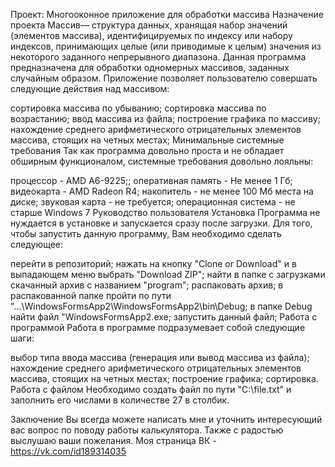 Проект: Многооконное приложение для обработки массива
Назначение проекта
Массив— структура данных, хранящая набор значений (элементов массива), идентифицируемых по индексу или набору индексов, принимающих целые (или приводимые к целым) значения из некоторого заданного непрерывного диапазона. Данная программа предназначена для обработки одномерных массивов, заданных случайным образом. Приложение позволяет пользователю совершать следующие действия над массивом:

сортировка массива по убыванию;
сортировка массива по возрастанию;
ввод массива из файла;
построение графика по массиву;
нахождение среднего арифметического отрицательных элементов массива, стоящих на четных местах;
Минимальные системные требования
Так как программа довольно проста и не обладает обширным функционалом, системные требования довольно лояльны:

процессор - AMD A6-9225;;
оперативная память - Не менее 1 Гб;
видеокарта - AMD Radeon R4;
накопитель - не менее 100 Мб места на диске;
звуковая карта - не требуется;
операционная система - не старше Windows 7
Руководство пользователя
Установка
Программа не нуждается в установке и запускается сразу после загрузки. Для того, чтобы запустить данную программу, Вам необходимо сделать следующее:

перейти в репозиторий;
нажать на кнопку "Clone or Download" и в выпадающем меню выбрать "Download ZIP";
найти в папке с загрузками скачанный архив с названием "program";
распаковать архив;
в распакованной папке пройти по пути "...\WindowsFormsApp2\WindowsFormsApp2\bin\Debug;
в папке Debug найти файл "WindowsFormsApp2.exe;
запустить данный файл;
Работа с программой
Работа в программе подразумевает собой следующие шаги:

выбор типа ввода массива (генерация или вывод массива из файла);
нахождение среднего арифметического отрицательных элементов массива, стоящих на четных местах;
построение графика;
сортировка.
Работа с файлом
Необходимо создать файл по пути "C:\file.txt" и заполнить его числами в количестве 27 в столбик.

Заключение
Вы всегда можете написать мне и уточнить интересующий вас вопрос по поводу работы калькулятора. Также с радостью выслушаю ваши пожелания. Моя страница ВК - 
https://vk.com/id189314035
